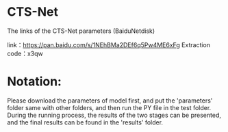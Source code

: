 # CTS-Net
The links of the CTS-Net parameters (BaiduNetdisk)

link：https://pan.baidu.com/s/1NEhBMa2DEf6q5Pw4ME6xFg 
Extraction code：x3qw

# Notation:
Please download the parameters of model first, and put the 'parameters' folder same with other folders, and then run the PY file in the test folder. During the running process, the results of the two stages can be presented, and the final results can be found in the 'results' folder.
